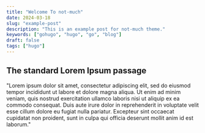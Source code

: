 ```yaml
---
title: "Welcome To not-much"
date: 2024-03-18
slug: "example-post"
description: "This is an example post for not-much theme."
keywords: ["gohugo", "hugo", "go", "blog"]
draft: false
tags: ["hugo"]
---
```


## The standard Lorem Ipsum passage

"Lorem ipsum dolor sit amet, consectetur adipiscing elit, sed do eiusmod tempor incididunt ut labore et dolore magna aliqua. Ut enim ad minim veniam, quis nostrud exercitation ullamco laboris nisi ut aliquip ex ea commodo consequat. Duis aute irure dolor in reprehenderit in voluptate velit esse cillum dolore eu fugiat nulla pariatur. Excepteur sint occaecat cupidatat non proident, sunt in culpa qui officia deserunt mollit anim id est laborum."